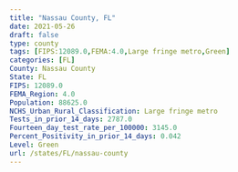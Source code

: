 ```yaml
---
title: "Nassau County, FL"
date: 2021-05-26
draft: false
type: county
tags: [FIPS:12089.0,FEMA:4.0,Large fringe metro,Green]
categories: [FL]
County: Nassau County
State: FL
FIPS: 12089.0
FEMA_Region: 4.0
Population: 88625.0
NCHS_Urban_Rural_Classification: Large fringe metro
Tests_in_prior_14_days: 2787.0
Fourteen_day_test_rate_per_100000: 3145.0
Percent_Positivity_in_prior_14_days: 0.042
Level: Green
url: /states/FL/nassau-county
---
```



